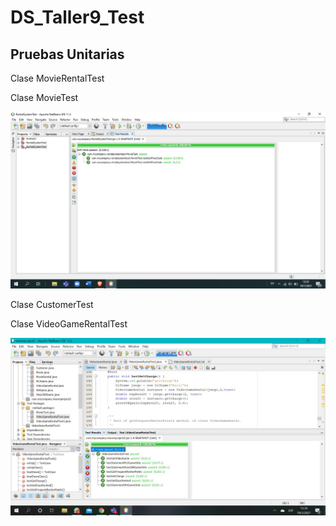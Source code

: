 # DS_Taller9_Test
## Pruebas Unitarias

Clase MovieRentalTest



Clase MovieTest

![Image](https://github.com/avillao/DS_Taller9_Test/blob/master/MovieTest.jpeg)

Clase CustomerTest



Clase VideoGameRentalTest

![Image](https://github.com/avillao/DS_Taller9_Test/blob/master/VideoGameRentalTest.jpeg)
